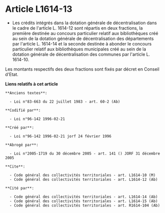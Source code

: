 # Article L1614-13

- Les crédits intégrés dans la dotation générale de décentralisation dans le cadre de l'article L. 1614-12 sont répartis en
deux fractions, la première destinée au concours particulier relatif aux bibliothèques créé au sein de la dotation générale
de décentralisation des départements par l'article L. 1614-14 et la seconde destinée à abonder le concours particulier
relatif aux bibliothèques municipales créé au sein de la dotation générale de décentralisation des communes par l'article L.
1614-10.

Les montants respectifs des deux fractions sont fixés par décret en Conseil d'Etat.

**Liens relatifs à cet article**

	**Anciens textes**:

	  - Loi n°83-663 du 22 juillet 1983 - art. 60-2 (Ab)

	**Codifié par**:

	  - Loi n°96-142 1996-02-21

	**Créé par**:

	  - Loi n°96-142 1996-02-21 jorf 24 février 1996

	**Abrogé par**:

	  - Loi n°2005-1719 du 30 décembre 2005 - art. 141 () JORF 31 décembre 2005

	**Cite**:

	  - Code général des collectivités territoriales - art. L1614-10 (M)
	  - Code général des collectivités territoriales - art. L1614-12 (Ab)

	**Cité par**:

	  - Code général des collectivités territoriales - art. L1614-14 (Ab)
	  - Code général des collectivités territoriales - art. L1614-15 (Ab)
	  - Code général des collectivités territoriales - art. R1614-104 (Ab)

